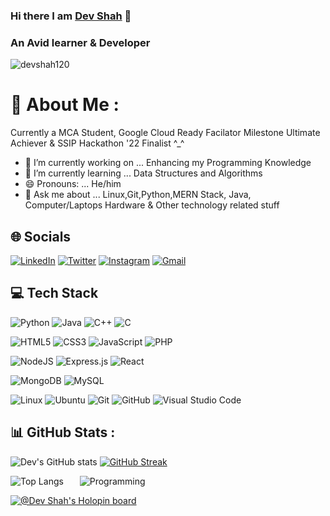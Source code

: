 ### Hi there I am [Dev Shah](https://shahdev.me) 👋
### An Avid learner & Developer
<p align="left"> <img src="https://komarev.com/ghpvc/?%20username=devshah120&label=Views&color=blue&style=plastic" alt="devshah120" /> </p>

# 💫 About Me :
Currently a MCA Student, Google Cloud Ready Facilator Milestone Ultimate Achiever & SSIP Hackathon '22 Finalist ^_^
- 🔭 I’m currently working on ... Enhancing my Programming Knowledge    
- 🌱 I’m currently learning ... Data Structures and Algorithms
- 😄 Pronouns: ... He/him
- 💬 Ask me about ... Linux,Git,Python,MERN Stack, Java, Computer/Laptops Hardware & Other technology related stuff


## 🌐 Socials 
[![LinkedIn](https://img.shields.io/badge/linkedin-%230077B5.svg?style=for-the-badge&logo=linkedin&logoColor=white)](https://www.linkedin.com/in/dev-shah-84a0ba1bb/) [![Twitter](https://img.shields.io/badge/Twitter-%231DA1F2.svg?style=for-the-badge&logo=Twitter&logoColor=white)](https://twitter.com/devshah_120) [![Instagram](https://img.shields.io/badge/Instagram-%23E4405F.svg?style=for-the-badge&logo=Instagram&logoColor=white)](https://instagram.com/devshah_120) [![Gmail](https://img.shields.io/badge/Gmail-D14836?style=for-the-badge&logo=gmail&logoColor=white)](mailto:devshah120902@gmail.com)

## 💻 Tech Stack
![Python](https://img.shields.io/badge/python-3670A0?style=for-the-badge&logo=python&logoColor=ffdd54) ![Java](https://img.shields.io/badge/java-%23ED8B00.svg?style=for-the-badge&logo=java&logoColor=white) ![C++](https://img.shields.io/badge/C%2B%2B-00599C?style=for-the-badge&logo=c%2B%2B&logoColor=white) ![C](https://img.shields.io/badge/C-00599C?style=for-the-badge&logo=c&logoColor=white)

![HTML5](https://img.shields.io/badge/html5-%23E34F26.svg?style=for-the-badge&logo=html5&logoColor=white) ![CSS3](https://img.shields.io/badge/css3-%231572B6.svg?style=for-the-badge&logo=css3&logoColor=white) ![JavaScript](https://img.shields.io/badge/javascript-%23323330.svg?style=for-the-badge&logo=javascript&logoColor=%23F7DF1E) ![PHP](https://img.shields.io/badge/php-%23777BB4.svg?style=for-the-badge&logo=php&logoColor=white)

![NodeJS](https://img.shields.io/badge/node.js-6DA55F?style=for-the-badge&logo=node.js&logoColor=white)  ![Express.js](https://img.shields.io/badge/express.js-%23404d59.svg?style=for-the-badge&logo=express&logoColor=%2361DAFB) ![React](https://img.shields.io/badge/react-%2320232a.svg?style=for-the-badge&logo=react&logoColor=%2361DAFB)

![MongoDB](https://img.shields.io/badge/MongoDB-%234ea94b.svg?style=for-the-badge&logo=mongodb&logoColor=white) ![MySQL](https://img.shields.io/badge/mysql-%2300f.svg?style=for-the-badge&logo=mysql&logoColor=white)

![Linux](https://img.shields.io/badge/Linux-FCC624?style=for-the-badge&logo=linux&logoColor=black) ![Ubuntu](https://img.shields.io/badge/Ubuntu-E95420?style=for-the-badge&logo=ubuntu&logoColor=white) ![Git](https://img.shields.io/badge/GIT-E44C30?style=for-the-badge&logo=git&logoColor=white) ![GitHub](https://img.shields.io/badge/github-%23121011.svg?style=for-the-badge&logo=github&logoColor=white) ![Visual Studio Code](https://img.shields.io/badge/Visual_Studio_Code-0078D4?style=for-the-badge&logo=visual%20studio%20code&logoColor=white)


## 📊 GitHub Stats :
![Dev's GitHub stats](https://github-readme-stats.vercel.app/api?username=devshah120&theme=tokyonight&show_icons=true&count_private=true) [![GitHub Streak](https://streak-stats.demolab.com?user=devshah120&theme=tokyonight)](https://git.io/streak-stats)


![Top Langs](https://github-readme-stats.vercel.app/api/top-langs/?username=devshah120&langs_count=12&layout=compact&theme=tokyonight&hide=shell,hack) &emsp; &nbsp;<img src="https://user-images.githubusercontent.com/101868279/196018622-2660de1b-f264-4ee4-bbf0-08dd36d162d0.svg" alt="Programming"/>

[![@Dev Shah's Holopin board](https://holopin.io/api/user/board?user=devshah_120)](https://holopin.io/@devshah_120)

